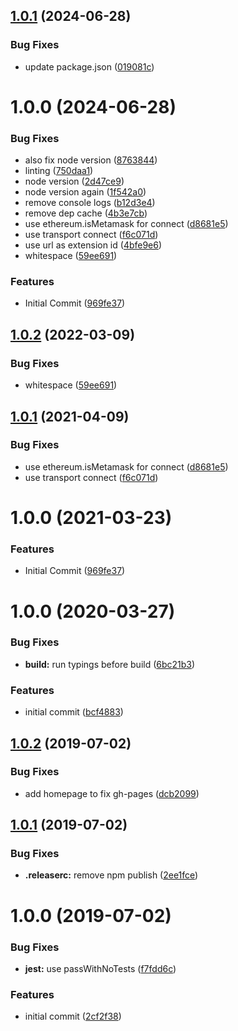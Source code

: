 ## [1.0.1](https://github.com/shanejonas/openrpc-inspector-transport-multichain/compare/1.0.0...1.0.1) (2024-06-28)


### Bug Fixes

*  update package.json ([019081c](https://github.com/shanejonas/openrpc-inspector-transport-multichain/commit/019081c34448c6586ec408dcbbab4eb00cca9eeb))

# 1.0.0 (2024-06-28)


### Bug Fixes

* also fix node version ([8763844](https://github.com/shanejonas/openrpc-inspector-transport-multichain/commit/876384422bc1100dad7f36da0d314c1b6527fc75))
* linting ([750daa1](https://github.com/shanejonas/openrpc-inspector-transport-multichain/commit/750daa18d9043d18631d8b35ee28efdc2044c1f5))
* node version ([2d47ce9](https://github.com/shanejonas/openrpc-inspector-transport-multichain/commit/2d47ce909f3a192c23093d0d27a2442c6d59c7b6))
* node version again ([1f542a0](https://github.com/shanejonas/openrpc-inspector-transport-multichain/commit/1f542a0233ac2488a184da9198c27a9fc0f612fd))
* remove console logs ([b12d3e4](https://github.com/shanejonas/openrpc-inspector-transport-multichain/commit/b12d3e4eb2398f5a10d937e91a4dda6aaba2a530))
* remove dep cache ([4b3e7cb](https://github.com/shanejonas/openrpc-inspector-transport-multichain/commit/4b3e7cbf07e30ce202169fe23445a46a97a19c87))
* use ethereum.isMetamask for connect ([d8681e5](https://github.com/shanejonas/openrpc-inspector-transport-multichain/commit/d8681e5b4056b615d00e967e45f3f9f93e5aafb7))
* use transport connect ([f6c071d](https://github.com/shanejonas/openrpc-inspector-transport-multichain/commit/f6c071d8a2ff9281864b73818fe5b3f49ec15b9c))
* use url as extension id ([4bfe9e6](https://github.com/shanejonas/openrpc-inspector-transport-multichain/commit/4bfe9e6d39bd87aac175228355d4dd58fc42bd7c))
* whitespace ([59ee691](https://github.com/shanejonas/openrpc-inspector-transport-multichain/commit/59ee69122e380a3ad7ff0c15bbdd01e736ecaaad))


### Features

* Initial Commit ([969fe37](https://github.com/shanejonas/openrpc-inspector-transport-multichain/commit/969fe3718b0ef335a6bb8e839a14a944457aa570))

## [1.0.2](https://github.com/MetaMask/openrpc-inspector-transport/compare/1.0.1...1.0.2) (2022-03-09)


### Bug Fixes

* whitespace ([59ee691](https://github.com/MetaMask/openrpc-inspector-transport/commit/59ee69122e380a3ad7ff0c15bbdd01e736ecaaad))

## [1.0.1](https://github.com/MetaMask/openrpc-inspector-transport/compare/1.0.0...1.0.1) (2021-04-09)


### Bug Fixes

* use ethereum.isMetamask for connect ([d8681e5](https://github.com/MetaMask/openrpc-inspector-transport/commit/d8681e5b4056b615d00e967e45f3f9f93e5aafb7))
* use transport connect ([f6c071d](https://github.com/MetaMask/openrpc-inspector-transport/commit/f6c071d8a2ff9281864b73818fe5b3f49ec15b9c))

# 1.0.0 (2021-03-23)


### Features

* Initial Commit ([969fe37](https://github.com/MetaMask/openrpc-inspector-transport/commit/969fe3718b0ef335a6bb8e839a14a944457aa570))

# 1.0.0 (2020-03-27)


### Bug Fixes

* **build:** run typings before build ([6bc21b3](https://github.com/xops/inspector-snaps-transport/commit/6bc21b37658d4dc926c4474cb0308fde6a9cfa4d))


### Features

* initial commit ([bcf4883](https://github.com/xops/inspector-snaps-transport/commit/bcf488345673ba964caaf60bd9719e5169efe08d))

## [1.0.2](https://github.com/etclabscore/pristine-typescript-react/compare/1.0.1...1.0.2) (2019-07-02)


### Bug Fixes

* add homepage to fix gh-pages ([dcb2099](https://github.com/etclabscore/pristine-typescript-react/commit/dcb2099))

## [1.0.1](https://github.com/etclabscore/pristine-typescript-react/compare/1.0.0...1.0.1) (2019-07-02)


### Bug Fixes

* **.releaserc:** remove npm publish ([2ee1fce](https://github.com/etclabscore/pristine-typescript-react/commit/2ee1fce))

# 1.0.0 (2019-07-02)


### Bug Fixes

* **jest:** use passWithNoTests ([f7fdd6c](https://github.com/etclabscore/pristine-typescript-react/commit/f7fdd6c))


### Features

* initial commit ([2cf2f38](https://github.com/etclabscore/pristine-typescript-react/commit/2cf2f38))
